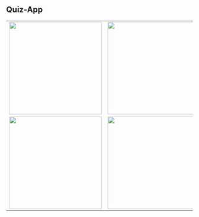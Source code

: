 <h2> Quiz-App </h2>

<table>
<tr>
    <td><img width="250px" height="250px" src="https://user-images.githubusercontent.com/54014998/83103605-a762c380-a0d4-11ea-861c-d2500d9990c4.png" /></td>
   <td><img width="250px" height="250px" src="https://user-images.githubusercontent.com/54014998/83103624-acc00e00-a0d4-11ea-87f5-7fd3e333bd41.png" /></td>
</tr>
  
 <tr>
    <td><img width="250px" height="250px" src="https://user-images.githubusercontent.com/54014998/83103627-ad58a480-a0d4-11ea-980c-a17f929caa4f.png" /></td>
    <td><img width="250px" height="250px" src="https://user-images.githubusercontent.com/54014998/83103629-adf13b00-a0d4-11ea-97c3-f900a2e1feb9.png" /></td>
</tr>
  
</table>

